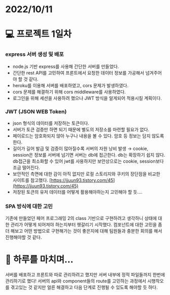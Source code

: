 # 2022/10/11

# 💻 프로젝트 1일차

### express 서버 생성 및 배포

- node.js 기반 express를 사용해 간단한 서버를 만들었다.
- 간단한 rest API를 고민하여 프론트에서 요청한 데이터 정보를 가공해서 넘겨주어야 할 것 같다.
- heroku를 이용해 서버를 배포하였고, cors 문제가 발생하였다.
- cors 문제를 해결하기 위해 cors middleware를 사용하였다.
- 로그인을 위해 세션을 사용하려 했으나 JWT 방식을 알게되어 적용시킬 계획이다.

### JWT (JSON WEB Token)

- json 형식의 데이터를 저장하는 토큰이다.
- 서버가 토큰 검증만 하면 되기 때문에 별도의 저장소를 마련할 필요가 없다.
- 페이로드는 암호화되지 않아 누구나 내용을 볼 수 있다. 암호 등 정보는 담지 않도록 한다.
- 길이가 길어 발급 및 검증이 많아질수록 서버의 자원 낭비 발생
  → cookie, session은 정보를 서버에 넘기면 서버는 db에 접근한다. db는 확장하기 쉽지 않다. db접근을 최소화할 수 있어 jwt를 사용하지만 보안상으로는 cookie, session보다 조금 떨어진다.
- 보안적인 측면에 대한 감이 아직 없지만 로컬 스토리지와 쿠키의 장단점을 비교한 사이트를 참고했다.
  [https://jjuun93.tistory.com/45](https://jjuun93.tistory.com/45)
- 저장된 토큰의 유저 데이터를 어떻게 활용해야하는지 고민해야 할 듯….

### SPA 방식에 대한 고민

기존에 만들었던 페어 프로그래밍 2의 class 기반으로 구현하려고 생각하니 상태에 대한 관리가 어떻게 되어져야 하는지부터 헷갈리기 시작했다. 컴포넌트에 대한 고민을 좀 더 해보고 어떤 방법으로 구현해가는 것이 좋은지에 대해 팀원들과 충분한 회의를 해서 진행해야할 것 같다.

# 🤯 하루를 마치며…

서버를 배포하고 프론트와 따로 관리하려고 했지만 서버 내부에 정적 파일들까지 한번에 관리하기로 했다! 서버의 api와 component들의 route를 고민하는 과정에서 시행착오를 겪고있는 것 같지만 얼른 해결하고 다음 단계로 진행될 수 있도록 해야할 듯 하다.
